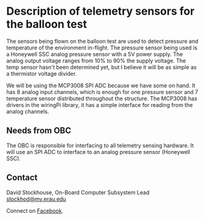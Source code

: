 # Description of telemetry sensors for the balloon test

The sensors being flown on the balloon test are used to detect pressure and
temperature of the environment in-flight. The pressure sensor being used is a
Honeywell SSC analog pressure sensor with a 5V power supply. The analog output
voltage ranges from 10% to 90% the supply voltage. The temp sensor hasn't been
determined yet, but I believe it will be as simple as a thermistor voltage
divider.

We will be using the MCP3008 SPI ADC because we have some on hand. It has 8
analog input channels, which is enough for one pressure sensor and 7
temperature sensor distributed throughout the structure. The MCP3008 has drivers
in the wiringPi library, it has a simple interface for reading from the analog
channels.

## Needs from OBC

The OBC is responsible for interfacing to all telemetry sensing hardware. It
will use an SPI ADC to interface to an analog pressure sensor (Honeywell SSC). 

## Contact

David Stockhouse, On-Board Computer Subsystem Lead  
[stockhod@my.erau.edu](mailto:stockhod@my.erau.edu)

Connect on [Facebook](https://www.facebook.com/eaglesaterau/).

